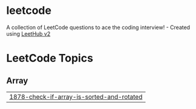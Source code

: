 # leetcode
A collection of LeetCode questions to ace the coding interview! - Created using [LeetHub v2](https://github.com/arunbhardwaj/LeetHub-2.0)

<!---LeetCode Topics Start-->
# LeetCode Topics
## Array
|  |
| ------- |
| [1878-check-if-array-is-sorted-and-rotated](https://github.com/rohansahu022003/leetcode/tree/master/1878-check-if-array-is-sorted-and-rotated) |
<!---LeetCode Topics End-->